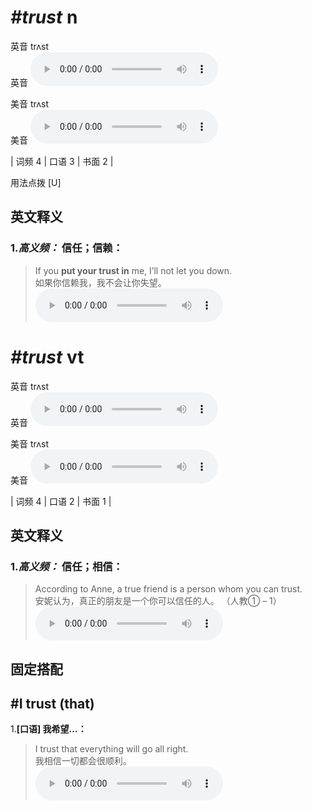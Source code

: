 # ***\#trust*** n
英音 trʌst  
英音
<audio src="./media/trust-B.aac" controls="controls"></audio>

美音 trʌst  
美音
<audio src="./media/trust.aac" controls="controls"></audio>



| 词频 4 | 口语 3 | 书面 2 |  

用法点拨  [U]

英文释义
---
### 1.*高义频：* **信任；信赖：**  

 > If you **put your trust in** me, I’ll not let you down.   
 > 如果你信赖我，我不会让你失望。    
<audio src="./media/trust-1.aac" controls="controls"></audio>


# ***\#trust*** vt
英音 trʌst  
英音
<audio src="./media/trust-B.aac" controls="controls"></audio>

美音 trʌst  
美音
<audio src="./media/trust.aac" controls="controls"></audio>



| 词频 4 | 口语 2 | 书面 1 |  

英文释义
---
### 1.*高义频：* **信任；相信：**  

 > According to Anne, a true friend is a person whom you can trust.   
 > 安妮认为，真正的朋友是一个你可以信任的人。  （人教① – 1）  
<audio src="./media/trust-2.aac" controls="controls"></audio>


固定搭配
---
## \#I trust (that) 
1.**[口语] 我希望…：**  

 > I trust that everything will go all right.   
 > 我相信一切都会很顺利。    
<audio src="./media/trust-3.aac" controls="controls"></audio>


